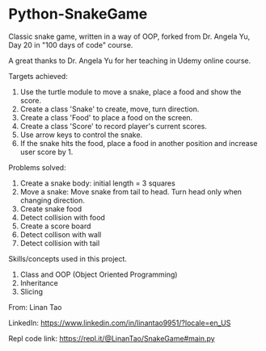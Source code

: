# Python-SnakeGame
                                                                                  
Classic snake game, written in a way of OOP, forked from Dr. Angela Yu, Day 20 in "100 days of code" course.

A great thanks to Dr. Angela Yu for her teaching in Udemy online course.

Targets achieved:
1. Use the turtle module to move a snake, place a food and show the score.
2. Create a class 'Snake' to create, move, turn direction.
3. Create a class 'Food' to place a food on the screen.
4. Create a class 'Score' to record player's current scores.
5. Use arrow keys to control the snake.
6. If the snake hits the food, place a food in another position and increase user score by 1.  

Problems solved:
1. Create a snake body: initial length = 3 squares
2. Move a snake: Move snake from tail to head. Turn head only when changing direction.
3. Create snake food
4. Detect collision with food
5. Create a score board
6. Detect collison with wall
7. Detect collision with tail

Skills/concepts used in this project. 
1. Class and OOP (Object Oriented Programming)
2. Inheritance
3. Slicing

From: Linan Tao

LinkedIn: https://www.linkedin.com/in/linantao9951/?locale=en_US

Repl code link: https://repl.it/@LinanTao/SnakeGame#main.py
